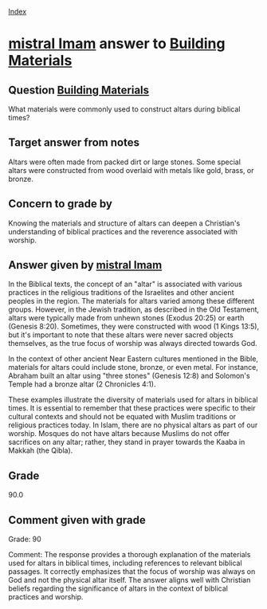
[Index](../../index.md)
# [mistral Imam](../../answering_models/mistral_Imam.md) answer to [Building Materials](../../questions/Building_Materials.md)

## Question [Building Materials](../../questions/Building_Materials.md)
What materials were commonly used to construct altars during biblical times?

## Target answer from notes
Altars were often made from packed dirt or large stones. Some special altars were constructed from wood overlaid with metals like gold, brass, or bronze.

## Concern to grade by
Knowing the materials and structure of altars can deepen a Christian's understanding of biblical practices and the reverence associated with worship.

## Answer given by [mistral Imam](../../answering_models/mistral_Imam.md)
 In the Biblical texts, the concept of an "altar" is associated with various practices in the religious traditions of the Israelites and other ancient peoples in the region. The materials for altars varied among these different groups. However, in the Jewish tradition, as described in the Old Testament, altars were typically made from unhewn stones (Exodus 20:25) or earth (Genesis 8:20). Sometimes, they were constructed with wood (1 Kings 13:5), but it's important to note that these altars were never sacred objects themselves, as the true focus of worship was always directed towards God.

In the context of other ancient Near Eastern cultures mentioned in the Bible, materials for altars could include stone, bronze, or even metal. For instance, Abraham built an altar using "three stones" (Genesis 12:8) and Solomon's Temple had a bronze altar (2 Chronicles 4:1).

These examples illustrate the diversity of materials used for altars in biblical times. It is essential to remember that these practices were specific to their cultural contexts and should not be equated with Muslim traditions or religious practices today. In Islam, there are no physical altars as part of our worship. Mosques do not have altars because Muslims do not offer sacrifices on any altar; rather, they stand in prayer towards the Kaaba in Makkah (the Qibla).

## Grade
90.0

## Comment given with grade
Grade: 90

Comment: The response provides a thorough explanation of the materials used for altars in biblical times, including references to relevant biblical passages. It correctly emphasizes that the focus of worship was always on God and not the physical altar itself. The answer aligns well with Christian beliefs regarding the significance of altars in the context of biblical practices and worship.

